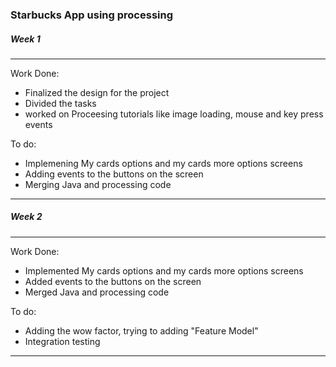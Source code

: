 ### Starbucks App using processing


##### Week 1
-----------------------
Work Done:
- Finalized the design for the project
- Divided the tasks
- worked on Proceesing tutorials like image loading, mouse and key press events 

To do:
- Implemening My cards options and my cards more options screens
- Adding events to the buttons on the screen
- Merging Java and processing code
-------------------------



##### Week 2
-----------------------
Work Done:
- Implemented My cards options and my cards more options screens
- Added events to the buttons on the screen
- Merged Java and processing code


To do:
- Adding the wow factor, trying to adding "Feature Model"
- Integration testing
-------------------------


